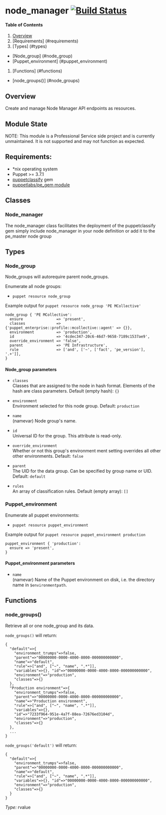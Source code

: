 # node_manager [![Build Status](https://travis-ci.org/puppetlabs/prosvcs-node_manager.svg)](https://travis-ci.org/puppetlabs/prosvcs-node_manager)

#### Table of Contents
1. [Overview](#overview)
1. [Requirements] (#requirements)
1. [Types] (#types)
  * [Node_group] (#node_group)
  * [Puppet_environment] (#puppet_environment)
1. [Functions] (#functions)
  * [node_groups()] (#node_groups)

## Overview

Create and manage Node Manager API endpoints as resources.

## Module State

NOTE: This module is a Professional Service side project and is currently unmaintained. 
It is not supported and may not function as expected.

## Requirements:

- *nix operating system
- Puppet >= 3.7.1  
- [puppetclassify](https://github.com/puppetlabs/puppet-classify) gem
- [puppetlabs/pe_gem module](https://forge.puppetlabs.com/puppetlabs/pe_gem)

## Classes
### Node_manager
The node_manager class facilitates the deployment of the puppetclassify gem
simply include node_manager in your node definition or add it to the pe_master node group

## Types

### Node_group

Node_groups will autorequire parent node_groups.

Enumerate all node groups:
* `puppet resource node_group`<br />

Example output for `puppet resource node_group 'PE MCollective'`
```
node_group { 'PE MCollective':
  ensure               => 'present',
  classes              => {'puppet_enterprise::profile::mcollective::agent' => {}},
  environment          => 'production',
  id                   => '4cdec347-20c6-46d7-9658-7189c1537ae9',
  override_environment => 'false',
  parent               => 'PE Infrastructure',
  rule                 => ['and', ['~', ['fact', 'pe_version'], '.+']],
}
```

#### Node_group parameters

* `classes`<br />
Classes that are assigned to the node in hash format.  Elements of the hash
are class parameters. Default (empty hash): `{}`

* `environment`<br />
Environment selected for this node group. Default: `production`

* `name`<br />
(namevar) Node group's name.

* `id`<br />
Universal ID for the group. This attribute is read-only.

* `override_environment`<br />
Whether or not this group's environment ment setting overrides
all other other environments. Default: `false`

* `parent`<br />
The UID for the data group. Can be specified by group name or
UID. Default: `default`

* `rules`<br />
An array of classification rules. Default (empty array): `[]`

### Puppet_environment

Enumerate all puppet environments:
* `puppet resource puppet_environment`<br />

Example output for `puppet resource puppet_environment production`
```
puppet_environment { 'production':
  ensure => 'present',
}
```
#### Puppet_environment parameters

* `name`<br />
(namevar) Name of the Puppet environment on disk, i.e. the directory name in `$environmentpath`.

## Functions

### node_groups()

Retrieve all or one node_group and its data.

`node_groups()` will return:

```
{
  "default"=>{
    "environment_trumps"=>false,
    "parent"=>"00000000-0000-4000-8000-000000000000",
    "name"=>"default",
    "rule"=>["and", ["~", "name", ".*"]],
    "variables"=>{}, "id"=>"00000000-0000-4000-8000-000000000000",
    "environment"=>"production",
    "classes"=>{}
  },
  "Production environment"=>{
    "environment_trumps"=>false,
    "parent"=>"00000000-0000-4000-8000-000000000000",
    "name"=>"Production environment",
    "rule"=>["and", ["~", "name", ".*"]],
    "variables"=>{},
    "id"=>"7233f964-951e-4a7f-88ea-72676ed3104d",
    "environment"=>"production",
    "classes"=>{}
  },
  ...
}
```

`node_groups('default')` will return:

```
{
  "default"=>{
    "environment_trumps"=>false,
    "parent"=>"00000000-0000-4000-8000-000000000000",
    "name"=>"default",
    "rule"=>["and", ["~", "name", ".*"]],
    "variables"=>{}, "id"=>"00000000-0000-4000-8000-000000000000",
    "environment"=>"production",
    "classes"=>{}
  }
}
  ```

_Type:_ rvalue

